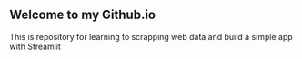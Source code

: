 ## Welcome to my Github.io
This is repository for learning to scrapping web data and build a simple app with Streamlit

